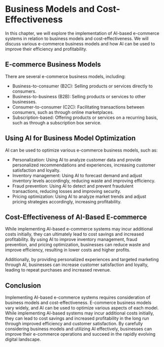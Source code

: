 Business Models and Cost-Effectiveness
======================================================================================

In this chapter, we will explore the implementation of AI-based e-commerce systems in relation to business models and cost-effectiveness. We will discuss various e-commerce business models and how AI can be used to improve their efficiency and profitability.

E-commerce Business Models
--------------------------

There are several e-commerce business models, including:

* Business-to-consumer (B2C): Selling products or services directly to consumers.
* Business-to-business (B2B): Selling products or services to other businesses.
* Consumer-to-consumer (C2C): Facilitating transactions between consumers, such as through online marketplaces.
* Subscription-based: Offering products or services on a recurring basis, such as through a subscription box service.

Using AI for Business Model Optimization
----------------------------------------

AI can be used to optimize various e-commerce business models, such as:

* Personalization: Using AI to analyze customer data and provide personalized recommendations and experiences, increasing customer satisfaction and loyalty.
* Inventory management: Using AI to forecast demand and adjust inventory levels accordingly, reducing waste and improving efficiency.
* Fraud prevention: Using AI to detect and prevent fraudulent transactions, reducing losses and improving security.
* Pricing optimization: Using AI to analyze market trends and adjust pricing strategies accordingly, increasing profitability.

Cost-Effectiveness of AI-Based E-commerce
-----------------------------------------

While implementing AI-based e-commerce systems may incur additional costs initially, they can ultimately lead to cost savings and increased profitability. By using AI to improve inventory management, fraud prevention, and pricing optimization, businesses can reduce waste and improve efficiency, resulting in lower costs and higher profits.

Additionally, by providing personalized experiences and targeted marketing through AI, businesses can increase customer satisfaction and loyalty, leading to repeat purchases and increased revenue.

Conclusion
----------

Implementing AI-based e-commerce systems requires consideration of business models and cost-effectiveness. E-commerce business models vary widely, and AI can be used to optimize various aspects of each model. While implementing AI-based systems may incur additional costs initially, they can lead to cost savings and increased profitability in the long run through improved efficiency and customer satisfaction. By carefully considering business models and utilizing AI effectively, businesses can improve their e-commerce operations and succeed in the rapidly evolving digital landscape.


